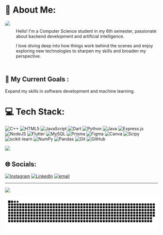 # 💫 About Me:

<div style="display: flex; align-items: center;">
  <img src="https://media0.giphy.com/media/v1.Y2lkPTc5MGI3NjExNjVkYzRoMHJ4amZvbWliZmtqMmRmM2s5dGY3N3BvNDFiNThpeTltZiZlcD12MV9pbnRlcm5hbF9naWZfYnlfaWQmY3Q9Zw/VbnUQpnihPSIgIXuZv/giphy.gif" 
       height="150" 
       style="margin-right: 20px; border-radius: 10px;" />
  <div>
    <p>Hello! I'm a Computer Science student in my 6th semester, passionate about backend development and artificial intelligence.</p>
    <p>I love diving deep into how things work behind the scenes and enjoy exploring new technologies to sharpen my skills and broaden my perspective.</p>
  </div>
</div>

## 🚀 My Current Goals :
Expand my skills in software development and machine learning.

# 💻 Tech Stack:
![C++](https://img.shields.io/badge/c++-%2300599C.svg?style=for-the-badge&logo=c%2B%2B&logoColor=white) ![HTML5](https://img.shields.io/badge/html5-%23E34F26.svg?style=for-the-badge&logo=html5&logoColor=white) ![JavaScript](https://img.shields.io/badge/javascript-%23323330.svg?style=for-the-badge&logo=javascript&logoColor=%23F7DF1E) ![Dart](https://img.shields.io/badge/dart-%230175C2.svg?style=for-the-badge&logo=dart&logoColor=white) ![Python](https://img.shields.io/badge/python-3670A0?style=for-the-badge&logo=python&logoColor=ffdd54) ![Java](https://img.shields.io/badge/java-%23ED8B00.svg?style=for-the-badge&logo=openjdk&logoColor=white) ![Express.js](https://img.shields.io/badge/express.js-%23404d59.svg?style=for-the-badge&logo=express&logoColor=%2361DAFB) ![NodeJS](https://img.shields.io/badge/node.js-6DA55F?style=for-the-badge&logo=node.js&logoColor=white) ![Flutter](https://img.shields.io/badge/Flutter-%2302569B.svg?style=for-the-badge&logo=Flutter&logoColor=white) ![MySQL](https://img.shields.io/badge/mysql-4479A1.svg?style=for-the-badge&logo=mysql&logoColor=white) ![Prisma](https://img.shields.io/badge/Prisma-3982CE?style=for-the-badge&logo=Prisma&logoColor=white) ![Figma](https://img.shields.io/badge/figma-%23F24E1E.svg?style=for-the-badge&logo=figma&logoColor=white) ![Canva](https://img.shields.io/badge/Canva-%2300C4CC.svg?style=for-the-badge&logo=Canva&logoColor=white) ![Scipy](https://img.shields.io/badge/SciPy-%230C55A5.svg?style=for-the-badge&logo=scipy&logoColor=%white) ![scikit-learn](https://img.shields.io/badge/scikit--learn-%23F7931E.svg?style=for-the-badge&logo=scikit-learn&logoColor=white) ![NumPy](https://img.shields.io/badge/numpy-%23013243.svg?style=for-the-badge&logo=numpy&logoColor=white) ![Pandas](https://img.shields.io/badge/pandas-%23150458.svg?style=for-the-badge&logo=pandas&logoColor=white) ![Git](https://img.shields.io/badge/git-%23F05033.svg?style=for-the-badge&logo=git&logoColor=white) ![GitHub](https://img.shields.io/badge/github-%23121011.svg?style=for-the-badge&logo=github&logoColor=white)

![](https://github-readme-stats.vercel.app/api/top-langs/?username=Althaf747&theme=one_dark_pro&hide_border=false&include_all_commits=false&count_private=false&layout=compact)

## 🌐 Socials:
[![Instagram](https://img.shields.io/badge/Instagram-%23E4405F.svg?logo=Instagram&logoColor=white)](https://instagram.com/_althaf_) [![LinkedIn](https://img.shields.io/badge/LinkedIn-%230077B5.svg?logo=linkedin&logoColor=white)](https://linkedin.com/in/althaf-rizqullah) [![email](https://img.shields.io/badge/Email-D14836?logo=gmail&logoColor=white)](mailto:althaf8747@gmail.com) 



---
[![](https://visitcount.itsvg.in/api?id=Althaf747&icon=0&color=0)](https://visitcount.itsvg.in)

<picture>
  <source media="(prefers-color-scheme: dark)" srcset="https://raw.githubusercontent.com/Althaf747/Althaf747/output/github-snake-dark.svg" />
  <source media="(prefers-color-scheme: light)" srcset="https://raw.githubusercontent.com/Althaf747/Althaf747/output/github-snake.svg" />
  <img alt="github-snake" src="https://raw.githubusercontent.com/Althaf747/Althaf747/output/github-snake.svg" />
</picture>
<!-- Proudly created with GPRM ( https://gprm.itsvg.in ) -->
